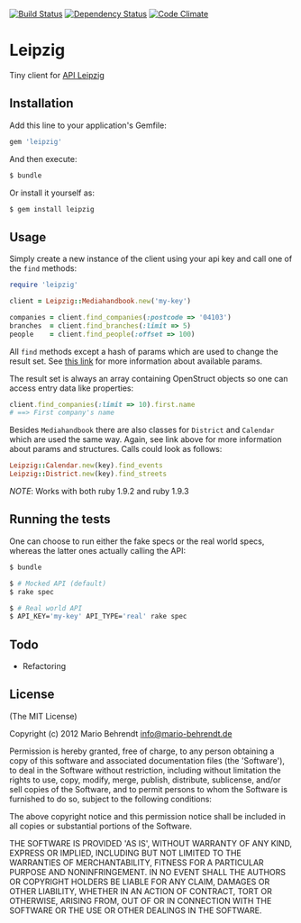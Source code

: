 [![Build
Status](https://www.travis-ci.org/mbehrendt/leipzig.rb.png?branch=master)](https://www.travis-ci.org/behrendtio/leipzig.rb) [![Dependency Status](https://gemnasium.com/behrendtio/leipzig.rb.png)](https://gemnasium.com/mbehrendt/leipzig.rb) [![Code Climate](https://codeclimate.com/badge.png)](https://codeclimate.com/github/mbehrendt/leipzig.rb)

# Leipzig

Tiny client for [API Leipzig](http://www.apileipzig.de)

## Installation

Add this line to your application's Gemfile:

```bash
gem 'leipzig'
```

And then execute:

```bash
$ bundle
```

Or install it yourself as:

```bash
$ gem install leipzig
```

## Usage

Simply create a new instance of the client using your api key and call one of the `find` methods:

```ruby
require 'leipzig'

client = Leipzig::Mediahandbook.new('my-key')

companies = client.find_companies(:postcode => '04103')
branches  = client.find_branches(:limit => 5)
people    = client.find_people(:offset => 100)
```

All `find` methods except a hash of params which are used to change the result set. See [this link](http://www.apileipzig.de/wiki/show/allgemeineParameter) for more
information about available params.

The result set is always an array containing OpenStruct objects so one can access entry data like properties:

```ruby
client.find_companies(:limit => 10).first.name
# ==> First company's name
```

Besides `Mediahandbook` there are also classes for `District` and `Calendar` which are used the same way. Again, see
link above for more information about params and structures. Calls could look as follows:

```ruby
Leipzig::Calendar.new(key).find_events
Leipzig::District.new(key).find_streets
```

_NOTE_: Works with both ruby 1.9.2 and ruby 1.9.3

## Running the tests

One can choose to run either the fake specs or the real world specs, whereas the latter ones actually calling the
API:

```bash
$ bundle

$ # Mocked API (default)
$ rake spec

$ # Real world API
$ API_KEY='my-key' API_TYPE='real' rake spec
```

## Todo

* Refactoring

## License

(The MIT License)

Copyright (c) 2012 Mario Behrendt info@mario-behrendt.de

Permission is hereby granted, free of charge, to any person obtaining a copy of this software and associated documentation files (the 'Software'), to deal in the Software without restriction, including without limitation the rights to use, copy, modify, merge, publish, distribute, sublicense, and/or sell copies of the Software, and to permit persons to whom the Software is furnished to do so, subject to the following conditions:

The above copyright notice and this permission notice shall be included in all copies or substantial portions of the Software.

THE SOFTWARE IS PROVIDED 'AS IS', WITHOUT WARRANTY OF ANY KIND, EXPRESS OR IMPLIED, INCLUDING BUT NOT LIMITED TO THE WARRANTIES OF MERCHANTABILITY, FITNESS FOR A PARTICULAR PURPOSE AND NONINFRINGEMENT. IN NO EVENT SHALL THE AUTHORS OR COPYRIGHT HOLDERS BE LIABLE FOR ANY CLAIM, DAMAGES OR OTHER LIABILITY, WHETHER IN AN ACTION OF CONTRACT, TORT OR OTHERWISE, ARISING FROM, OUT OF OR IN CONNECTION WITH THE SOFTWARE OR THE USE OR OTHER DEALINGS IN THE SOFTWARE.
